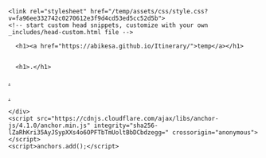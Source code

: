 <!DOCTYPE html>
<html lang="en-US">
  <head>
    <meta charset="UTF-8">
    <meta http-equiv="X-UA-Compatible" content="IE=edge">
    <meta name="viewport" content="width=device-width, initial-scale=1">

<!-- Begin Jekyll SEO tag v2.8.0 -->
<title>. | temp</title>
<meta name="generator" content="Jekyll v3.9.5" />
<meta property="og:title" content="." />
<meta property="og:locale" content="en_US" />
<link rel="canonical" href="https://abikesa.github.io/temp/" />
<meta property="og:url" content="https://abikesa.github.io/temp/" />
<meta property="og:site_name" content="temp" />
<meta property="og:type" content="website" />
<meta name="twitter:card" content="summary" />
<meta property="twitter:title" content="." />
<script type="application/ld+json">
{"@context":"https://schema.org","@type":"WebSite","headline":".","name":"temp","url":"https://abikesa.github.io/temp/"}</script>
<!-- End Jekyll SEO tag -->

    <link rel="stylesheet" href="/temp/assets/css/style.css?v=fa96ee332742c0270612e3f9d4cd53ed5cc52d5b">
    <!-- start custom head snippets, customize with your own _includes/head-custom.html file -->

<!-- Setup Google Analytics -->



<!-- You can set your favicon here -->
<!-- link rel="shortcut icon" type="image/x-icon" href="/temp/favicon.ico" -->

<!-- end custom head snippets -->

  </head>
  <body>
    <div class="container-lg px-3 my-5 markdown-body">
      
      <h1><a href="https://abikesa.github.io/Itinerary/">temp</a></h1>
      

      <h1>.</h1>

<p><a href="/temp/notes.html">.</a></p>

<p><a href="/temp/itinerary.html">.</a></p>


      
    </div>
    <script src="https://cdnjs.cloudflare.com/ajax/libs/anchor-js/4.1.0/anchor.min.js" integrity="sha256-lZaRhKri35AyJSypXXs4o6OPFTbTmUoltBbDCbdzegg=" crossorigin="anonymous"></script>
    <script>anchors.add();</script>
  </body>
</html>
